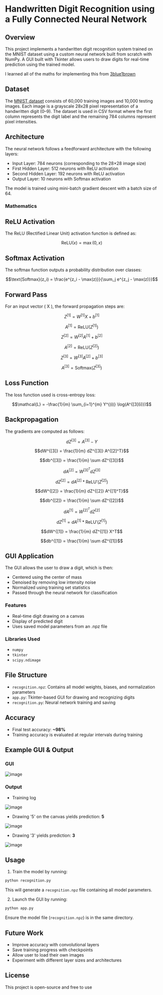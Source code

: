 # Handwritten Digit Recognition using a Fully Connected Neural Network

## Overview

This project implements a handwritten digit recognition system trained on the MNIST dataset using a custom neural network built from scratch with NumPy. A GUI built with Tkinter allows users to draw digits for real-time prediction using the trained model.

I learned all of the maths for implementing this from [3blue1brown](https://www.3blue1brown.com/topics/neural-networks)

## Dataset

The [MNIST dataset](https://www.tensorflow.org/datasets/catalog/mnist) consists of 60,000 training images and 10,000 testing images. Each image is a grayscale 28x28 pixel representation of a handwritten digit (0–9). The dataset is used in CSV format where the first column represents the digit label and the remaining 784 columns represent pixel intensities.

## Architecture

The neural network follows a feedforward architecture with the following layers:

- Input Layer: 784 neurons (corresponding to the 28×28 image size)
- First Hidden Layer: 512 neurons with ReLU activation
- Second Hidden Layer: 192 neurons with ReLU activation
- Output Layer: 10 neurons with Softmax activation

The model is trained using mini-batch gradient descent with a batch size of 64.

### Mathematics

## ReLU Activation
The ReLU (Rectified Linear Unit) activation function is defined as:

```math
\text{ReLU}(x) = \max(0, x)
```

## Softmax Activation
The softmax function outputs a probability distribution over classes:

```math
\text{Softmax}(z_i) = \frac{e^{z_i - \max(z)}}{\sum_j e^{z_j - \max(z)}}
```

## Forward Pass
For an input vector \( X \), the forward propagation steps are:

```math
Z^{[1]} = W^{[1]}X + b^{[1]}
```

```math
A^{[1]} = \text{ReLU}(Z^{[1]})
```

```math
Z^{[2]} = W^{[2]}A^{[1]} + b^{[2]}
```

```math
A^{[2]} = \text{ReLU}(Z^{[2]})
```

```math
Z^{[3]} = W^{[3]}A^{[2]} + b^{[3]}
```

```math
A^{[3]} = \text{Softmax}(Z^{[3]})
```

## Loss Function
The loss function used is cross-entropy loss:

```math
\mathcal{L} = -\frac{1}{m} \sum_{i=1}^{m} Y^{(i)} \log(A^{[3](i)})
```

## Backpropagation
The gradients are computed as follows:

```math
dZ^{[3]} = A^{[3]} - Y
```

```math
dW^{[3]} = \frac{1}{m} dZ^{[3]} A^{[2]^T}
```

```math
db^{[3]} = \frac{1}{m} \sum dZ^{[3]}
```

```math
dA^{[2]} = W^{[3]^T} dZ^{[3]}
```

```math
dZ^{[2]} = dA^{[2]} * \text{ReLU}'(Z^{[2]})
```

```math
dW^{[2]} = \frac{1}{m} dZ^{[2]} A^{[1]^T}
```

```math
db^{[2]} = \frac{1}{m} \sum dZ^{[2]}
```

```math
dA^{[1]} = W^{[2]^T} dZ^{[2]}
```

```math
dZ^{[1]} = dA^{[1]} * \text{ReLU}'(Z^{[1]})
```

```math
dW^{[1]} = \frac{1}{m} dZ^{[1]} X^T
```

```math
db^{[1]} = \frac{1}{m} \sum dZ^{[1]}
```

## GUI Application

The GUI allows the user to draw a digit, which is then:

- Centered using the center of mass
- Denoised by removing low intensity noise
- Normalized using training set statistics
- Passed through the neural network for classification

### Features

- Real-time digit drawing on a canvas
- Display of predicted digit
- Uses saved model parameters from an .npz file

### Libraries Used

- `numpy`
- `tkinter`
- `scipy.ndimage`

## File Structure

- `recognition.npz`: Contains all model weights, biases, and normalization parameters
- `app.py`: Tkinter-based GUI for drawing and recognizing digits
- `recognition.py`: Neural network training and saving

## Accuracy

- Final test accuracy: **~98%**
- Training accuracy is evaluated at regular intervals during training

## Example GUI & Output

### GUI

![image](https://github.com/user-attachments/assets/27617268-820e-46c2-a8af-1c37e58dce1b)

### Output
- Training log

![image](https://github.com/user-attachments/assets/527d3cb3-ae49-486f-9465-c7812d6ce2dc)


- Drawing '5' on the canvas yields prediction: **5**
  
![image](https://github.com/user-attachments/assets/ddb5e584-d6b8-45d4-9368-6934426ce87e)

- Drawing '3' yields prediction: **3**

![image](https://github.com/user-attachments/assets/21e5dfb9-9b12-47d8-9524-23257c1d8af4)

## Usage

1. Train the model by running:

```bash
python recognition.py
```
This will generate a `recognition.npz` file containing all model parameters.

2. Launch the GUI by running:

```bash
python app.py
```

Ensure the model file (`recognition.npz`) is in the same directory.

## Future Work

- Improve accuracy with convolutional layers
- Save training progress with checkpoints
- Allow user to load their own images
- Experiment with different layer sizes and architectures

## License

This project is open-source and free to use
